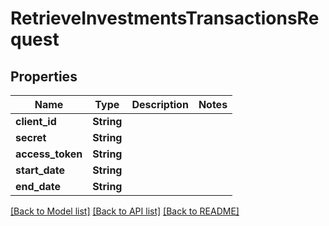 # RetrieveInvestmentsTransactionsRequest

## Properties

Name | Type | Description | Notes
------------ | ------------- | ------------- | -------------
**client_id** | **String** |  | 
**secret** | **String** |  | 
**access_token** | **String** |  | 
**start_date** | **String** |  | 
**end_date** | **String** |  | 

[[Back to Model list]](../README.md#documentation-for-models) [[Back to API list]](../README.md#documentation-for-api-endpoints) [[Back to README]](../README.md)


